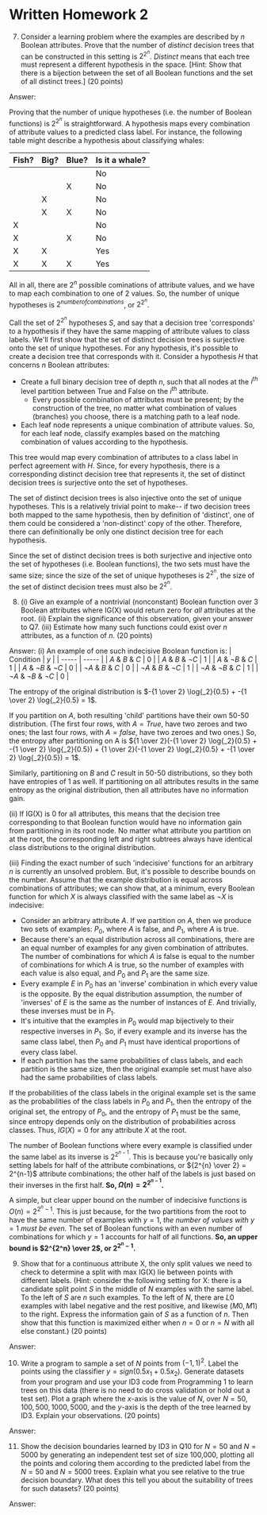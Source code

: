 # Written Homework 2
7. Consider a learning problem where the examples are described by $n$ Boolean attributes. Prove that the number of *distinct* decision trees that can be constructed in this setting is $2^{2^n}$. *Distinct* means that each tree must represent a different hypothesis in the space. \[Hint: Show that there is a bijection between the set of all Boolean functions and the set of all distinct trees.\] (20 points)

Answer: 

Proving that the number of unique hypotheses (i.e. the number of Boolean functions) is $2^{2^n}$ is straightforward. A hypothesis maps every combination of attribute values to a predicted class label. For instance, the following table might describe a hypothesis about classifying whales:

| Fish? | Big? | Blue? | Is it a whale? |
| ----- | ----- | ----- | ----- |
|  |  |  | No |
|  |  | X | No |
|  | X |  | No |
|  | X | X | No |
| X |  |  | No |
| X |  | X | No |
| X | X |  | Yes |
| X | X | X | Yes |

All in all, there are $2^n$ possible cominations of attribute values, and we have to map each combination to one of 2 values. So, the number of unique hypotheses is $2^{number of combinations}$, or $2^{2^n}$.

Call the set of $2^{2^n}$ hypotheses $S$, and say that a decision tree 'corresponds' to a hypothesis if they have the same mapping of attribute values to class labels. We'll first show that the set of distinct decision trees is surjective onto the set of unique hypotheses. For any hypothesis, it's possible to create a decision tree that corresponds with it. Consider a hypothesis $H$ that concerns $n$ Boolean attributes:
- Create a full binary decision tree of depth $n$, such that all nodes at the $i^{th}$ level partition between True and False on the $i^{th}$ attribute.
  - Every possible combination of attributes must be present; by the construction of the tree, no matter what combination of values (branches) you choose, there is a matching path to a leaf node.
- Each leaf node represents a unique combination of attribute values. So, for each leaf node, classify examples based on the matching combination of values according to the hypothesis.

This tree would map every combination of attributes to a class label in perfect agreement with $H$. Since, for every hypothesis, there is a corresponding distinct decision tree that represents it, the set of distinct decision trees is surjective onto the set of hypotheses.

The set of distinct decision trees is also injective onto the set of unique hypotheses. This is a relatively trivial point to make-- if two decision trees both mapped to the same hypothesis, then by definition of 'distinct', one of them could be considered a 'non-distinct' copy of the other. Therefore, there can definitionally be only one distinct decision tree for each hypothesis.

Since the set of distinct decision trees is both surjective and injective onto the set of hypotheses (i.e. Boolean functions), the two sets must have the same size; since the size of the set of unique hypotheses is $2^{2^n}$, the size of the set of distinct decision trees must also be $2^{2^n}$.

8.	(i) Give an example of a nontrivial (nonconstant) Boolean function over $3$ Boolean attributes where IG(X) would return zero for *all* attributes at the root. (ii) Explain the significance of this observation, given your answer to Q7. (iii) Estimate how many such functions could exist over $n$ attributes, as a function of $n$. (20 points)

Answer:
(i) An example of one such indecisive Boolean function is:
| Condition | $y$ |
| ----- | ----- |
| $A$ & $B$ & $C$ | 0 |
| $A$ & $B$ & $\neg C$ | 1 |
| $A$ & $\neg B$ & $C$ | 1 |
| $A$ & $\neg B$ & $\neg C$ | 0 |
| $\neg A$ & $B$ & $C$ | 0 |
| $\neg A$ & $B$ & $\neg C$ | 1 |
| $\neg A$ & $\neg B$ & $C$ | 1 |
| $\neg A$ & $\neg B$ & $\neg C$ | 0 |

The entropy of the original distribution is $-{1 \over 2} \log{_2}{0.5} + -{1 \over 2} \log{_2}{0.5} = 1$.

If you partition on $A$, both resulting 'child' partitions have their own 50-50 distribution. (The first four rows, with $A = True$, have two zeroes and two ones; the last four rows, with $A = false$, have two zeroes and two ones.) So, the entropy after partitioning on A is ${1 \over 2}(-{1 \over 2} \log{_2}{0.5} + -{1 \over 2} \log{_2}{0.5}) + {1 \over 2}(-{1 \over 2} \log{_2}{0.5} + -{1 \over 2} \log{_2}{0.5}) = 1$.

Similarly, partitioning on $B$ and $C$ result in 50-50 distributions, so they both have entropies of 1 as well. If partitioning on all attributes results in the same entropy as the original distribution, then all attributes have no information gain.

(ii) If IG(X) is 0 for all attributes, this means that the decision tree corresponding to that Boolean function would have no information gain from partitioning in its root node. No matter what attribute you partition on at the root, the corresponding left and right subtrees always have identical class distributions to the original distribution.

(iii) Finding the exact number of such 'indecisive' functions for an arbitrary $n$ is currently an unsolved problem. But, it's possible to describe bounds on the number. Assume that the example distribution is equal across combinations of attributes; we can show that, at a minimum, every Boolean function for which $X$ is always classified with the same label as $\neg X$ is indecisive:

- Consider an arbitrary attribute $A$. If we partition on $A$, then we produce two sets of examples: $P_0$, where $A$ is false, and $P_1$, where $A$ is true.
- Because there's an equal distribution across all combinations, there are an equal number of examples for any given combination of attributes. The number of combinations for which $A$ is false is equal to the number of combinations for which $A$ is true, so the number of examples with each value is also equal, and $P_0$ and $P_1$ are the same size.
- Every example $E$ in $P_0$ has an 'inverse' combination in which every value is the opposite. By the equal distribution assumption, the number of 'inverses' of $E$ is the same as the number of instances of $E$. And trivially, these inverses must be in $P_1$.
- It's intuitive that the examples in $P_0$ would map bijectively to their respective inverses in $P_1$. So, if every example and its inverse has the same class label, then $P_0$ and $P_1$ must have identical proportions of every class label.
- If each partition has the same probabilities of class labels, and each partition is the same size, then the original example set must have also had the same probabilities of class labels. 

If the probabilities of the class labels in the original example set is the same as the probabilities of the class labels in $P_0$ and $P_1$, then the entropy of the original set, the entropy of $P_0$, and the entropy of $P_1$ must be the same, since entropy depends only on the distribution of probabilities across classes. Thus, $IG(X) = 0$ for any attribute $X$ at the root.

The number of Boolean functions where every example is classified under the same label as its inverse is $2^{2^{n-1}}$. This is because you're basically only setting labels for half of the attribute combinations, or ${2^{n} \over 2} = 2^{n-1}$ attribute combinations; the other half of the labels is just based on their inverses in the first half. **So, $\Omega(n) = 2^{2^{n-1}}$.**

A simple, but clear upper bound on the number of indecisive functions is $O(n) = 2^{2^{n} - 1}$. This is just because, for the two partitions from the root to have the same number of examples with $y = 1$, *the number of values with* $y = 1$ *must be even.* The set of Boolean functions with an even number of combinations for which $y = 1$ accounts for half of all functions. **So, an upper bound is $2^{2^n} \over 2$, or $2^{2^{n} - 1}$.**

9.	Show that for a continuous attribute X, the only split values we need to check to determine a split with max IG(X) lie between points with different labels. (Hint: consider the following setting for X: there is a candidate split point $S$ in the middle of $N$ examples with the same label. To the left of $S$ are $n$ such examples. To the left of $N$, there are $L0$ examples with label negative and the rest positive, and likewise $(M0, M1)$ to the right. Express the information gain of $S$ as a function of $n$. Then show that this function is maximized either when $n=0$ or $n=N$ with all else constant.) (20 points)

Answer:

10.	Write a program to sample a set of $N$ points from $(−1,1)^2$. Label the points using the classifier $y=sign(0.5x_1+0.5x_2)$. Generate datasets from your program and use your ID3 code from Programming 1 to learn trees on this data (there is no need to do cross validation or hold out a test set). Plot a graph where the $x$-axis is the value of $N$, over $N={50, 100, 500, 1000, 5000}$, and the $y$-axis is the depth of the tree learned by ID3. Explain your observations. (20 points)

Answer: 

11.	Show the decision boundaries learned by ID3 in Q10 for $N=50$ and $N=5000$ by generating an independent test set of size 100,000, plotting all the points and coloring them according to the predicted label from the $N=50$ and $N=5000$ trees. Explain what you see relative to the true decision boundary. What does this tell you about the suitability of trees for such datasets? (20 points)

Answer:

